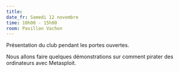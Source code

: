 ```yaml
---
title:
date_fr: Samedi 12 novembre
time: 10h00 - 15h00
room: Pavillon Vachon
---
```


Présentation du club pendant les portes ouvertes.

Nous allons faire quelques démonstrations sur comment pirater des ordinateurs
avec Metasploit.
